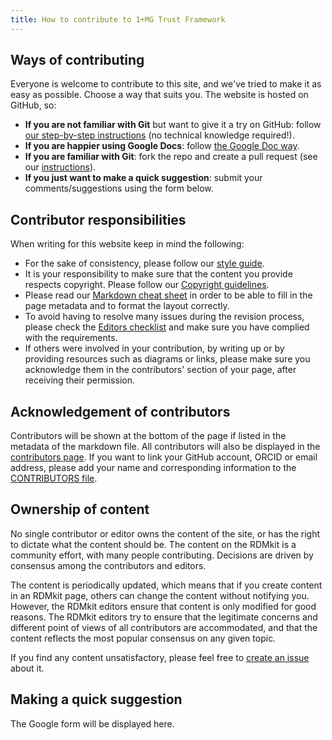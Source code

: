 ```yaml
---
title: How to contribute to 1+MG Trust Framework
---
```


## Ways of contributing

Everyone is welcome to contribute to this site, and we've tried to make it as easy as possible. Choose a way that suits you. The website is hosted on GitHub, so:

* **If you are not familiar with Git** but want to give it a try on GitHub: follow [our step-by-step instructions](github_way) (no technical knowledge required!).
* **If you are happier using Google Docs**: follow [the Google Doc way](google_doc_way).
* **If you are familiar with Git**: fork the repo and create a pull request (see our [instructions](working_with_git)).
* **If you just want to make a quick suggestion**: submit your comments/suggestions using the form below.

## Contributor responsibilities

When writing for this website keep in mind the following:

* For the sake of consistency, please follow our [style guide](style_guide).
* It is your responsibility to make sure that the content you provide respects copyright. Please follow our [Copyright guidelines](copyright).
* Please read our [Markdown cheat sheet](markdown_cheat_sheet) in order to be able to fill in the page metadata and to format the layout correctly.
* To avoid having to resolve many issues during the revision process, please check the [Editors checklist](editors_checklist) and make sure you have complied with the requirements.
* If others were involved in your contribution, by writing up or by providing resources such as diagrams or links, please make sure you acknowledge them in the contributors' section of your page, after receiving their permission.

## Acknowledgement of contributors

Contributors will be shown at the bottom of the page if listed in the metadata of the markdown file. All contributors will also be displayed in the [contributors page](contributors). If you want to link your GitHub account, ORCID or email address, please add your name and corresponding information to the [CONTRIBUTORS file](https://github.com/elixir-europe/rdmkit/blob/master/_data/CONTRIBUTORS.yaml).

## Ownership of content

No single contributor or editor owns the content of the site, or has the right to dictate what the content should be. The content on the RDMkit is a community effort, with many people contributing. Decisions are driven by consensus among the contributors and editors.

The content is periodically updated, which means that if you create content in an RDMkit page, others can change the content without notifying you. However, the RDMkit editors ensure that content is only modified for good reasons. The RDMkit editors try to ensure that the legitimate concerns and different point of views of all contributors are accommodated, and that the content reflects the most popular consensus on any given topic.

If you find any content unsatisfactory, please feel free to [create an issue](https://github.com/elixir-europe/rdmkit/issues/new/choose) about it.


## Making a quick suggestion

The Google form will be displayed here.
